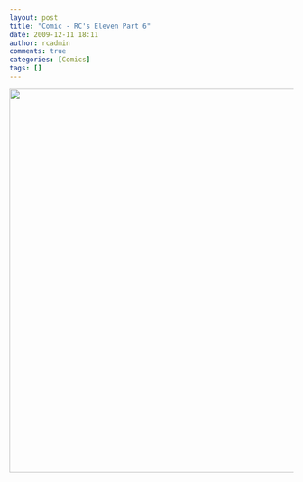 ```yaml
---
layout: post
title: "Comic - RC's Eleven Part 6"
date: 2009-12-11 18:11
author: rcadmin
comments: true
categories: [Comics]
tags: []
---
```

<a href="http://bitsmack.com/comics/2009/12/11/comic-rcs-eleven-part-6/"><img src="http://dl.bitsmack.com/uploads/2009/12/20091211.jpg" alt="" title="(dramatic music swells)" width="680" height="680" class="alignnone size-full wp-image-1845" /></a>
